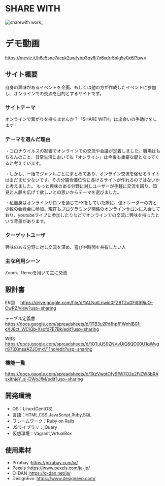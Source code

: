 # SHARE WITH
![sharewith work_ ](https://user-images.githubusercontent.com/67767613/99877016-7bb53600-2c3e-11eb-8fb9-f80193c46551.png)

# デモ動画
https://mevie.it/h6c5snc7acpk2uwfybp3qy6j7v6xdrr5olg5y0x6/?pw=

## サイト概要
自身の興味があるイベントを企画、もしくは他の方が作成したイベントに参加し、オンラインでの交流を目的とするサイトです。

### サイトテーマ
オンラインで繋がりを持ちませんか？「SHARE WITH」は出会いの手助けをします！

### テーマを選んだ理由
・コロナウイルスの影響でオンラインでの交流や会議が定着しました。職場はもちろんのこと、日常生活においても「オンライン」は今後も重要な鍵となってくると考えています。

・しかし、一括でジャンルごとにまとめてあり、オンライン交流を促せるサイトはまだまだ少ないです。その分競合優位性に長けるサイトが作れるのではないかと考えました。
もっと興味のある分野に対しユーザーが手軽に交流を図り、知見と人脈を広げて欲しいとの思いからテーマを選びました。

・私自身はオンラインサロンを通じてFXをしていた際に、億トレーダーの方と少数の会食会に参加。現在もプログラミング関係のオンラインサロンに入会しており、youtubeライブに参加したりなどでオンラインでの交流に興味を持ったという背景があります。

### ターゲットユーザ
興味のある分野に対し交流を深め、喜びや時間を共有したい人

### 主な利用シーン
Zoom、Remoを用いて主に交流

## 設計書
ER図　
https://drive.google.com/file/d/1ALNutLriwic0FZ8T2uGFi899juO-CwRZ/view?usp=sharing

テーブル定義書　
https://docs.google.com/spreadsheets/d/1TB3u2Pd1hpfFWnhIB01-cXJ8ct_WCiQb-Xsxfd7E7Bk/edit?usp=sharing

WBS
https://docs.google.com/spreadsheets/d/1OTuUS9ZNVvUiQ8QO00U1qWygrG73XmsaAZJOmxV11ho/edit?usp=sharing

### 機能一覧
https://docs.google.com/spreadsheets/d/1XzVwotOfy9fW7O2e2FiZW3bRAsxIthjeY_sj-DWoJfM/edit?usp=sharing

## 開発環境
- OS：Linux(CentOS)
- 言語：HTML,CSS,JavaScript,Ruby,SQL
- フレームワーク：Ruby on Rails
- JSライブラリ：jQuery
- 仮想環境：Vagrant,VirtualBox

## 使用素材
- Pixabay :https://pixabay.com/ja/
- Pexels :https://www.pexels.com/ja-jp/
- O-DAN :https://o-dan.net/ja/
- DesignEvo :https://www.designevo.com/
